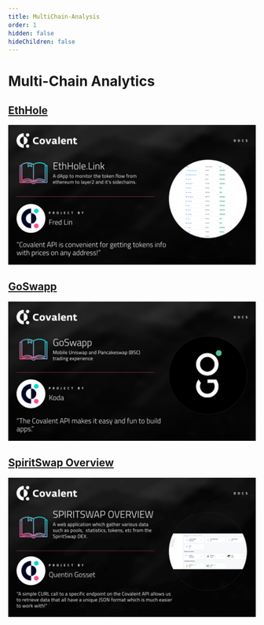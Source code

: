 ```yaml
---
title: MultiChain-Analysis
order: 1
hidden: false
hideChildren: false
---
```


# Multi-Chain Analytics

## [EthHole](./ethhole)
[![EthHole](../images/eth-hole.png)](./ethhole)

## [GoSwapp](./goswapp)
[![GoSwapp](../images/goswapp-banner.png)](./goswapp)

## [SpiritSwap Overview](./spiritswap-overview)
[![SpiritSwap Overview](../images/spiritswap-overview.png)](./spiritswap-overview)
